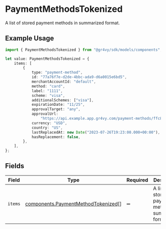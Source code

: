 # PaymentMethodsTokenized

A list of stored payment methods in summarized format.

## Example Usage

```typescript
import { PaymentMethodsTokenized } from "@gr4vy/sdk/models/components";

let value: PaymentMethodsTokenized = {
    items: [
        {
            type: "payment-method",
            id: "77a76f7e-d2de-4bbc-ada9-d6a0015e6bd5",
            merchantAccountId: "default",
            method: "card",
            label: "1111",
            scheme: "visa",
            additionalSchemes: ["visa"],
            expirationDate: "11/25",
            approvalTarget: "any",
            approvalUrl:
                "https://api.example.app.gr4vy.com/payment-methods/ffc88ec9-e1ee-45ba-993d-b5902c3b2a8c/approve",
            currency: "USD",
            country: "US",
            lastReplacedAt: new Date("2023-07-26T19:23:00.000+00:00"),
            hasReplacement: false,
        },
    ],
};
```

## Fields

| Field                                                                                    | Type                                                                                     | Required                                                                                 | Description                                                                              |
| ---------------------------------------------------------------------------------------- | ---------------------------------------------------------------------------------------- | ---------------------------------------------------------------------------------------- | ---------------------------------------------------------------------------------------- |
| `items`                                                                                  | [components.PaymentMethodTokenized](../../models/components/paymentmethodtokenized.md)[] | :heavy_minus_sign:                                                                       | A list of stored payment methods in summarized format.                                   |